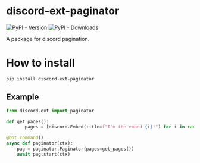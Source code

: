# discord-ext-paginator
<a href="https://pypi.org/project/discord-ext-paginator" traget="_blank">
    <img alt="PyPI - Version" src="https://img.shields.io/pypi/v/discord-ext-paginator">
</a>

<a href="https://pypi.org/project/discord-ext-paginator" traget="_blank">
	<img alt="PyPI - Downloads" src="https://pepy.tech/badge/discord-ext-paginator">
</a>

A package for discord pagination.

# How to install

```shell
pip install discord-ext-paginator
```

## Example
```python
from discord.ext import paginator

def get_pages():
	   pages = [discord.Embed(title=f"I'm the embed {i}!") for i in range(1, 6)]

@bot.command()
async def paginator(ctx):
	pag = paginator.Paginator(pages=get_pages())
	await pag.start(ctx)
```
